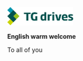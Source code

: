 <img src="Manual/source/common/img/TGlogoFull.svg" alt="TG logo" style="width:30%;">   

**English warm welcome**   

To all of you